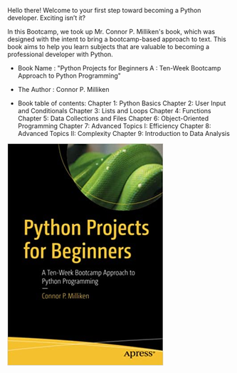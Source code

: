Hello there! Welcome to your first step toward becoming a Python developer. Exciting isn’t it?

In this Bootcamp, we took up Mr. Connor P. Milliken's book, which was designed with the intent to bring a bootcamp-based approach to text. This book aims to help you learn subjects that are valuable to becoming a professional developer with Python.

- Book Name : "Python Projects for Beginners A : Ten-Week Bootcamp Approach to Python Programming"
- The Author : Connor P. Milliken

- Book table of contents:
Chapter 1: Python Basics
Chapter 2: User Input and Conditionals
Chapter 3: Lists and Loops
Chapter 4: Functions
Chapter 5: Data Collections and Files
Chapter 6: Object-Oriented Programming
Chapter 7: Advanced Topics I: Efficiency
Chapter 8: Advanced Topics II: Complexity
Chapter 9: Introduction to Data Analysis


![alt text](https://github.com/python-bootcamp-organization/Python-Bootcamp-101/blob/main/python%20bootcamp.jpg)
